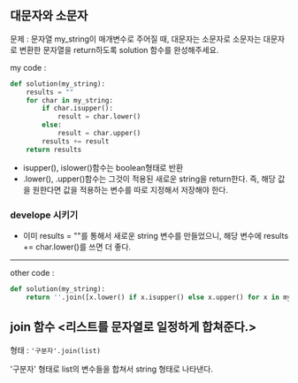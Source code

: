 ## 대문자와 소문자

문제 : 문자열 my_string이 매개변수로 주어질 때, 대문자는 소문자로 소문자는 대문자로 변환한 문자열을 return하도록 solution 함수를 완성해주세요.

my code :

```python
def solution(my_string):
    results = ""
    for char in my_string:
        if char.isupper():
            result = char.lower()
        else:
            result = char.upper()
        results += result
    return results
```

- isupper(), islower()함수는 boolean형태로 반환
- .lower(), .upper()함수는 그것이 적용된 새로운 string을 return한다. 즉, 해당 값을 원한다면 값을 적용하는 변수를 따로 지정해서 저장해야 한다.

### develope 시키기

- 이미 results = ""를 통해서 새로운 string 변수를 만들었으니, 해당 변수에 results += char.lower()를 쓰면 더 좋다.

---

other code :

```python
def solution(my_string):
    return ''.join([x.lower() if x.isupper() else x.upper() for x in my_string])
```

## join 함수 <리스트를 문자열로 일정하게 합쳐준다.>

형태 : `'구분자'.join(list)`

'구분자' 형태로 list의 변수들을 합쳐서 string 형태로 나타낸다.
